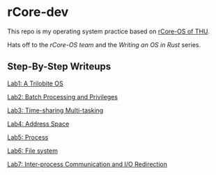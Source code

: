 # rCore-dev

This repo is my operating system practice based on [rCore-OS of THU](https://github.com/rcore-os/rCore).

Hats off to the *rCore-OS team* and the *Writing an OS in Rust* series.

## Step-By-Step Writeups

[Lab1:  A Trilobite OS](./reports/lab1.md)

[Lab2:  Batch Processing and Privileges](./reports/lab2.md)

[Lab3: Time-sharing Multi-tasking](./reports/lab3.md)

[Lab4: Address Space](./reports/lab4.md)

[Lab5: Process](./reports/lab5.md)

[Lab6: File system](./reports/lab6.md)

[Lab7: Inter-process Communication and I/O Redirection](./reports/lab7.md)